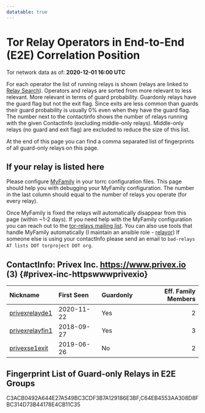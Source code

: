 ```yaml
---
datatable: true
---
```



# Tor Relay Operators in End-to-End (E2E) Correlation Position

Tor network data as of: **2020-12-01 16:00 UTC**

For each operator the list of running relays is shown (relays are linked to [Relay Search](https://metrics.torproject.org/rs.html)).
Operators and relays are sorted from more relevant to less relevant. More relevant in terms of guard probability.
Guardonly relays have the guard flag but not the exit flag.
Since exits are less common than guards their guard probability is usually 0% even when they have the guard flag.
The number next to the contactinfo shows the number of relays running with the given ContactInfo (excluding middle-only relays).
Middle-only relays (no guard and exit flag) are excluded to reduce the size of this list.

At the end of this page you can find a comma separated list of fingerprints of all guard-only relays on this page.

## If your relay is listed here
Please configure [MyFamily](https://www.torproject.org/docs/tor-manual.html.en#MyFamily) in your torrc configuration files.
This page should help you with debugging your MyFamily configuration. The number in the last column should equal to the number of
relays you operate (for every relay).

Once MyFamily is fixed the relays will automatically disappear from this page (within ~1-2 days).
If you need help with the MyFamily configuration you can reach out to the
[tor-relays mailing list](https://lists.torproject.org/cgi-bin/mailman/listinfo/tor-relays).
You can also use tools that handle MyFamily automatically (I maintain an ansible role - 
[relayor](https://medium.com/@nusenu/deploying-tor-relays-with-ansible-6612593fa34d))
If someone else is using your contactInfo please send an email to ```bad-relays AT lists DOT torproject DOT org```.


## ContactInfo: Privex Inc. https://www.privex.io (3) {#privex-inc-httpswwwprivexio}

| Nickname                                                                                                   | First Seen   | Guardonly   |   Eff. Family Members |
|:-----------------------------------------------------------------------------------------------------------|:-------------|:------------|----------------------:|
| [privexrelayde1](https://metrics.torproject.org/rs.html#details/C64EB4553AA308D8FBC314D73B44178E4CB11C35)  | 2020-11-22   | Yes         |                     2 |
| [privexrelayfin1](https://metrics.torproject.org/rs.html#details/C3ACB0492A644E27A549BC3CDF3B7A129186E3BF) | 2018-09-27   | Yes         |                     3 |
| [privexse1exit](https://metrics.torproject.org/rs.html#details/D8A1F5A8EA1AF53E3414B9C48FE6B10C31ACC9B2)   | 2019-06-26   | No          |                     2 |


## Fingerprint List of Guard-only Relays in E2E Groups

C3ACB0492A644E27A549BC3CDF3B7A129186E3BF,C64EB4553AA308D8FBC314D73B44178E4CB11C35